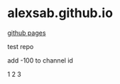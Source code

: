 # alexsab.github.io
[github pages](https://alexsab.github.io)

test repo

add -100 to channel id

1
2
3
